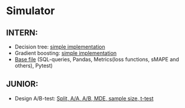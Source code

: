 # Simulator
## INTERN:
* Decision tree: [simple implementation](https://github.com/INESSAZ7/ML_Simulator/blob/main/INTERN/Decision_tree/decision_tree.ipynb)
* Gradient boosting: [simple implementation](https://github.com/INESSAZ7/ML_Simulator/blob/main/INTERN/Gradient_Boosting/gradient_boosting.ipynb)
* [Base file](https://github.com/INESSAZ7/ML_Simulator/blob/main/INTERN/SQL%26Pandas%26Metrics%26Tests/Intern_Solutions.ipynb) (SQL-queries, Pandas, Metrics(loss functions, sMAPE and others), Pytest)

## JUNIOR:
* Design A/B-test: [Split, A/A, A/B, MDE, sample size, t-test](https://github.com/INESSAZ7/ML_Simulator/blob/main/JUNIOR/A%3AB-design/Smart_link_2.ipynb)
